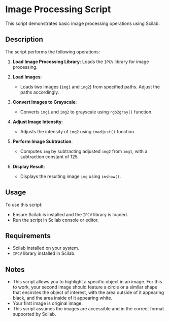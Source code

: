 # Image Processing Script

This script demonstrates basic image processing operations using Scilab.

## Description

The script performs the following operations:

1. **Load Image Processing Library**: Loads the `IPCV` library for image processing.

2. **Load Images**:
   - Loads two images (`img1` and `img2`) from specified paths. Adjust the paths accordingly.

3. **Convert Images to Grayscale**:
   - Converts `img1` and `img2` to grayscale using `rgb2gray()` function.

4. **Adjust Image Intensity**:
   - Adjusts the intensity of `img2` using `imadjust()` function.

5. **Perform Image Subtraction**:
   - Computes `img` by subtracting adjusted `img2` from `img1`, with a subtraction constant of 125.

6. **Display Result**:
   - Displays the resulting image `img` using `imshow()`.

## Usage

To use this script:
- Ensure Scilab is installed and the `IPCV` library is loaded.
- Run the script in Scilab console or editor.

## Requirements

- Scilab installed on your system.
- `IPCV` library installed in Scilab.

## Notes

- This script allows you to highlight a specific object in an image. For this to work, your second image should feature a circle or a similar shape that encircles the object of interest, with the area outside of it appearing black, and the area inside of it appearing white.
- Your first image is original image.
- This script assumes the images are accessible and in the correct format supported by Scilab.

